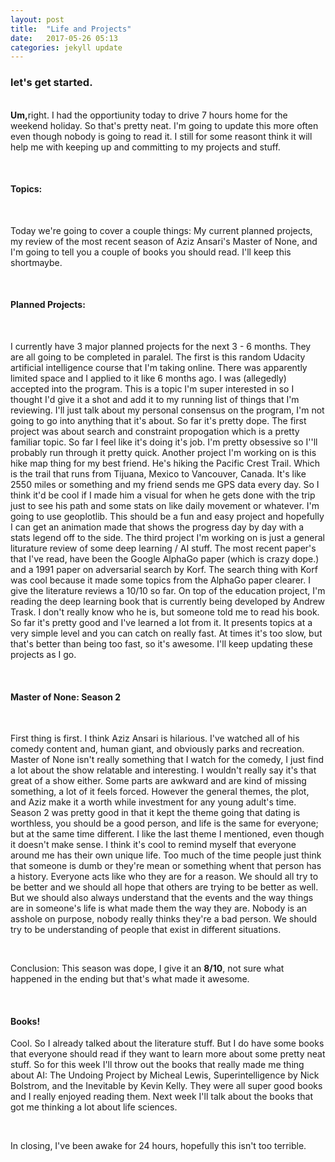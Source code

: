 ```yaml
---
layout: post
title:  "Life and Projects"
date:   2017-05-26 05:13
categories: jekyll update
---
```


<h3>let's get started.</h3>
<br
<p>
<b>Um,</b>right. I had the opportiunity today to drive 7 hours home for the weekend holiday. So that's pretty neat. I'm going to update this more often even though nobody is going to read it. I still for some reasont think it will help me with keeping up and committing to my projects and stuff.
<p>
<br>

<h4>Topics:</h4>
<br>
<p>
Today we're going to cover a couple things: My current planned projects, my review of the most recent season of Aziz Ansari's Master of None, and I'm going to tell you a couple of books you should read. I'll keep this shortmaybe.
</p>
<br>

<h4>Planned Projects:</h4>
<br>
<p>
I currently have 3 major planned projects for the next 3 - 6 months. They are all going to be completed in paralel. The first is this random Udacity artificial intelligence course that I'm taking online. There was apparently limited space and I applied to it like 6 months ago. I was (allegedly) accepted into the program. This is a topic I'm super interested in so I thought I'd give it a shot and add it to my running list of things that I'm reviewing. I'll just talk about my personal consensus on the program, I'm not going to go into anything that it's about. So far it's pretty dope. The first project was about search and constraint propogation which is a pretty familiar topic. So far I feel like it's doing it's job. I'm pretty obsessive so I''ll probably run through it pretty quick. Another project I'm working on is this hike map thing for my best friend. He's hiking the Pacific Crest Trail. Which is the trail that runs from Tijuana, Mexico to Vancouver, Canada. It's like 2550 miles or something and my friend sends me GPS data every day. So I think it'd be cool if I made him a visual for when he gets done with the trip just to see his path and some stats on like daily movement or whatever. I'm going to use geoplotlib. This should be a fun and easy project and hopefully I can get an animation made that shows the progress day by day with a stats legend off to the side. The third project I'm working on is just a general liturature review of some deep learning / AI stuff. The most recent paper's that I've read, have been the Google AlphaGo paper (which is crazy dope.) and a 1991 paper on adversarial search by Korf. The search thing with Korf was cool because it made some topics from the AlphaGo paper clearer. I give the literature reviews a 10/10 so far. On top of the education project, I'm reading the deep learning book that is currently being developed by Andrew Trask. I don't really know who he is, but someone told me to read his book. So far it's pretty good and I've learned a lot from it. It presents topics at a very simple level and you can catch on really fast. At times it's too slow, but that's better than being too fast, so it's awesome. I'll keep updating these projects as I go.
</p>
<br>
<h4>Master of None: Season 2</h4>
<br>
<p>
First thing is first. I think Aziz Ansari is hilarious. I've watched all of his comedy content and, human giant, and obviously parks and recreation. Master of None isn't really something that I watch for the comedy, I just find a lot about the show relatable and interesting. I wouldn't really say it's that great of a show either. Some parts are awkward and are kind of missing something, a lot of it feels forced. However the general themes, the plot, and Aziz make it a worth while investment for any young adult's time. Season 2 was pretty good in that it kept the theme going that dating is worthless, you should be a good person, and life is the same for everyone; but at the same time different. I like the last theme I mentioned, even though it doesn't make sense. I think it's cool to remind myself that everyone around me has their own unique life. Too much of the time people just think that someone is dumb or they're mean or something whent that person has a history. Everyone acts like who they are for a reason. We should all try to be better and we should all hope that others are trying to be better as well. But we should also always understand that the events and the way things are in someone's life is what made them the way they are. Nobody is an asshole on purpose, nobody really thinks they're a bad person. We should try to be understanding of people that exist in different situations. 
</p>
<br>
<p>Conclusion: This season was dope, I give it an <b>8/10</b>, not sure what happened in the ending but that's what made it awesome.</p>
<br>
<h4> Books! </h4>
<p> 
Cool. So I already talked about the literature stuff. But I do have some books that everyone should read if they want to learn more about some pretty neat stuff. So for this week I'll throw out the books that really made me thing about AI: The Undoing Project by Micheal Lewis, Superintelligence by Nick Bolstrom, and the Inevitable by Kevin Kelly. They were all super good books and I really enjoyed reading them. Next week I'll talk about the books that got me thinking a lot about life sciences.
</p>
<br>
<p>
In closing, I've been awake for 24 hours, hopefully this isn't too terrible.
</p>